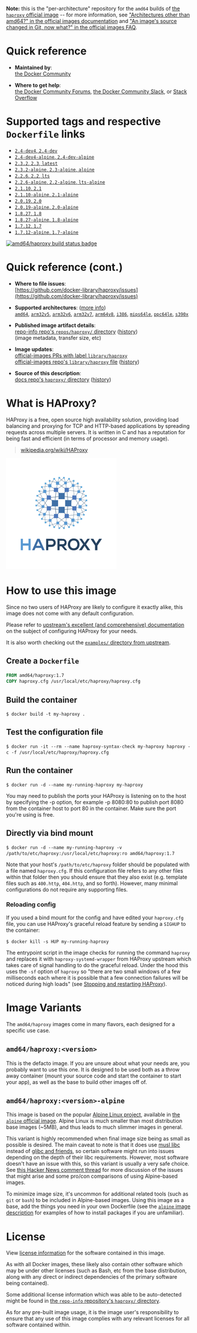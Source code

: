 <!--

********************************************************************************

WARNING:

    DO NOT EDIT "haproxy/README.md"

    IT IS AUTO-GENERATED

    (from the other files in "haproxy/" combined with a set of templates)

********************************************************************************

-->

**Note:** this is the "per-architecture" repository for the `amd64` builds of [the `haproxy` official image](https://hub.docker.com/_/haproxy) -- for more information, see ["Architectures other than amd64?" in the official images documentation](https://github.com/docker-library/official-images#architectures-other-than-amd64) and ["An image's source changed in Git, now what?" in the official images FAQ](https://github.com/docker-library/faq#an-images-source-changed-in-git-now-what).

# Quick reference

-	**Maintained by**:  
	[the Docker Community](https://github.com/docker-library/haproxy)

-	**Where to get help**:  
	[the Docker Community Forums](https://forums.docker.com/), [the Docker Community Slack](https://dockr.ly/slack), or [Stack Overflow](https://stackoverflow.com/search?tab=newest&q=docker)

# Supported tags and respective `Dockerfile` links

-	[`2.4-dev4`, `2.4-dev`](https://github.com/docker-library/haproxy/blob/1c9d1b10168462a3aeaa6a8b8d56ea160302b745/2.4-rc/Dockerfile)
-	[`2.4-dev4-alpine`, `2.4-dev-alpine`](https://github.com/docker-library/haproxy/blob/1c9d1b10168462a3aeaa6a8b8d56ea160302b745/2.4-rc/alpine/Dockerfile)
-	[`2.3.2`, `2.3`, `latest`](https://github.com/docker-library/haproxy/blob/ced45443a115fbcc9f170c5f71c19a2b227aeb1d/2.3/Dockerfile)
-	[`2.3.2-alpine`, `2.3-alpine`, `alpine`](https://github.com/docker-library/haproxy/blob/ced45443a115fbcc9f170c5f71c19a2b227aeb1d/2.3/alpine/Dockerfile)
-	[`2.2.6`, `2.2`, `lts`](https://github.com/docker-library/haproxy/blob/acf4b709eac7a08c16ba7669ac76c46312033bb0/2.2/Dockerfile)
-	[`2.2.6-alpine`, `2.2-alpine`, `lts-alpine`](https://github.com/docker-library/haproxy/blob/acf4b709eac7a08c16ba7669ac76c46312033bb0/2.2/alpine/Dockerfile)
-	[`2.1.10`, `2.1`](https://github.com/docker-library/haproxy/blob/b808ca775382ae59e9ed3a43308fcbe62c1389c5/2.1/Dockerfile)
-	[`2.1.10-alpine`, `2.1-alpine`](https://github.com/docker-library/haproxy/blob/45fa7611660c5017326eaa9db671c439dc12262d/2.1/alpine/Dockerfile)
-	[`2.0.19`, `2.0`](https://github.com/docker-library/haproxy/blob/c395a5c7bcc9d7bc04aaaf028a591cbad7afd9f7/2.0/Dockerfile)
-	[`2.0.19-alpine`, `2.0-alpine`](https://github.com/docker-library/haproxy/blob/c395a5c7bcc9d7bc04aaaf028a591cbad7afd9f7/2.0/alpine/Dockerfile)
-	[`1.8.27`, `1.8`](https://github.com/docker-library/haproxy/blob/c3371e83f9c47c4c25cfc731f5765703b514890e/1.8/Dockerfile)
-	[`1.8.27-alpine`, `1.8-alpine`](https://github.com/docker-library/haproxy/blob/c3371e83f9c47c4c25cfc731f5765703b514890e/1.8/alpine/Dockerfile)
-	[`1.7.12`, `1.7`](https://github.com/docker-library/haproxy/blob/b808ca775382ae59e9ed3a43308fcbe62c1389c5/1.7/Dockerfile)
-	[`1.7.12-alpine`, `1.7-alpine`](https://github.com/docker-library/haproxy/blob/e538b03ce98ce2c9bb9e6e0db26d87ad45a137d0/1.7/alpine/Dockerfile)

[![amd64/haproxy build status badge](https://img.shields.io/jenkins/s/https/doi-janky.infosiftr.net/job/multiarch/job/amd64/job/haproxy.svg?label=amd64/haproxy%20%20build%20job)](https://doi-janky.infosiftr.net/job/multiarch/job/amd64/job/haproxy/)

# Quick reference (cont.)

-	**Where to file issues**:  
	[https://github.com/docker-library/haproxy/issues](https://github.com/docker-library/haproxy/issues)

-	**Supported architectures**: ([more info](https://github.com/docker-library/official-images#architectures-other-than-amd64))  
	[`amd64`](https://hub.docker.com/r/amd64/haproxy/), [`arm32v5`](https://hub.docker.com/r/arm32v5/haproxy/), [`arm32v6`](https://hub.docker.com/r/arm32v6/haproxy/), [`arm32v7`](https://hub.docker.com/r/arm32v7/haproxy/), [`arm64v8`](https://hub.docker.com/r/arm64v8/haproxy/), [`i386`](https://hub.docker.com/r/i386/haproxy/), [`mips64le`](https://hub.docker.com/r/mips64le/haproxy/), [`ppc64le`](https://hub.docker.com/r/ppc64le/haproxy/), [`s390x`](https://hub.docker.com/r/s390x/haproxy/)

-	**Published image artifact details**:  
	[repo-info repo's `repos/haproxy/` directory](https://github.com/docker-library/repo-info/blob/master/repos/haproxy) ([history](https://github.com/docker-library/repo-info/commits/master/repos/haproxy))  
	(image metadata, transfer size, etc)

-	**Image updates**:  
	[official-images PRs with label `library/haproxy`](https://github.com/docker-library/official-images/pulls?q=label%3Alibrary%2Fhaproxy)  
	[official-images repo's `library/haproxy` file](https://github.com/docker-library/official-images/blob/master/library/haproxy) ([history](https://github.com/docker-library/official-images/commits/master/library/haproxy))

-	**Source of this description**:  
	[docs repo's `haproxy/` directory](https://github.com/docker-library/docs/tree/master/haproxy) ([history](https://github.com/docker-library/docs/commits/master/haproxy))

# What is HAProxy?

HAProxy is a free, open source high availability solution, providing load balancing and proxying for TCP and HTTP-based applications by spreading requests across multiple servers. It is written in C and has a reputation for being fast and efficient (in terms of processor and memory usage).

> [wikipedia.org/wiki/HAProxy](https://en.wikipedia.org/wiki/HAProxy)

![logo](https://raw.githubusercontent.com/docker-library/docs/4da3e2446a4c257c3a32faac6256bee81f770316/haproxy/logo.png)

# How to use this image

Since no two users of HAProxy are likely to configure it exactly alike, this image does not come with any default configuration.

Please refer to [upstream's excellent (and comprehensive) documentation](https://cbonte.github.io/haproxy-dconv/) on the subject of configuring HAProxy for your needs.

It is also worth checking out the [`examples/` directory from upstream](http://git.haproxy.org/?p=haproxy-1.8.git;a=tree;f=examples).

## Create a `Dockerfile`

```dockerfile
FROM amd64/haproxy:1.7
COPY haproxy.cfg /usr/local/etc/haproxy/haproxy.cfg
```

## Build the container

```console
$ docker build -t my-haproxy .
```

## Test the configuration file

```console
$ docker run -it --rm --name haproxy-syntax-check my-haproxy haproxy -c -f /usr/local/etc/haproxy/haproxy.cfg
```

## Run the container

```console
$ docker run -d --name my-running-haproxy my-haproxy
```

You may need to publish the ports your HAProxy is listening on to the host by specifying the -p option, for example -p 8080:80 to publish port 8080 from the container host to port 80 in the container. Make sure the port you're using is free.

## Directly via bind mount

```console
$ docker run -d --name my-running-haproxy -v /path/to/etc/haproxy:/usr/local/etc/haproxy:ro amd64/haproxy:1.7
```

Note that your host's `/path/to/etc/haproxy` folder should be populated with a file named `haproxy.cfg`. If this configuration file refers to any other files within that folder then you should ensure that they also exist (e.g. template files such as `400.http`, `404.http`, and so forth). However, many minimal configurations do not require any supporting files.

### Reloading config

If you used a bind mount for the config and have edited your `haproxy.cfg` file, you can use HAProxy's graceful reload feature by sending a `SIGHUP` to the container:

```console
$ docker kill -s HUP my-running-haproxy
```

The entrypoint script in the image checks for running the command `haproxy` and replaces it with `haproxy-systemd-wrapper` from HAProxy upstream which takes care of signal handling to do the graceful reload. Under the hood this uses the `-sf` option of `haproxy` so "there are two small windows of a few milliseconds each where it is possible that a few connection failures will be noticed during high loads" (see [Stopping and restarting HAProxy](http://www.haproxy.org/download/1.7/doc/management.txt)).

# Image Variants

The `amd64/haproxy` images come in many flavors, each designed for a specific use case.

## `amd64/haproxy:<version>`

This is the defacto image. If you are unsure about what your needs are, you probably want to use this one. It is designed to be used both as a throw away container (mount your source code and start the container to start your app), as well as the base to build other images off of.

## `amd64/haproxy:<version>-alpine`

This image is based on the popular [Alpine Linux project](https://alpinelinux.org), available in [the `alpine` official image](https://hub.docker.com/_/alpine). Alpine Linux is much smaller than most distribution base images (~5MB), and thus leads to much slimmer images in general.

This variant is highly recommended when final image size being as small as possible is desired. The main caveat to note is that it does use [musl libc](https://musl.libc.org) instead of [glibc and friends](https://www.etalabs.net/compare_libcs.html), so certain software might run into issues depending on the depth of their libc requirements. However, most software doesn't have an issue with this, so this variant is usually a very safe choice. See [this Hacker News comment thread](https://news.ycombinator.com/item?id=10782897) for more discussion of the issues that might arise and some pro/con comparisons of using Alpine-based images.

To minimize image size, it's uncommon for additional related tools (such as `git` or `bash`) to be included in Alpine-based images. Using this image as a base, add the things you need in your own Dockerfile (see the [`alpine` image description](https://hub.docker.com/_/alpine/) for examples of how to install packages if you are unfamiliar).

# License

View [license information](http://www.haproxy.org/download/1.5/doc/LICENSE) for the software contained in this image.

As with all Docker images, these likely also contain other software which may be under other licenses (such as Bash, etc from the base distribution, along with any direct or indirect dependencies of the primary software being contained).

Some additional license information which was able to be auto-detected might be found in [the `repo-info` repository's `haproxy/` directory](https://github.com/docker-library/repo-info/tree/master/repos/haproxy).

As for any pre-built image usage, it is the image user's responsibility to ensure that any use of this image complies with any relevant licenses for all software contained within.

